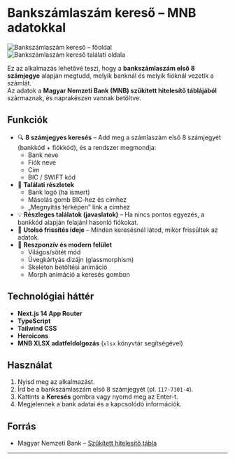 # Bankszámlaszám kereső – MNB adatokkal

![Bankszámlaszám kereső – főoldal](readme/01.jpg)
![Bankszámlaszám kereső találati oldala](readme/02.jpg)

Ez az alkalmazás lehetővé teszi, hogy a **bankszámlaszám első 8 számjegye** alapján
megtudd, melyik banknál és melyik fióknál vezetik a számlát.  
Az adatok a **Magyar Nemzeti Bank (MNB) szűkített hitelesítő táblájából** származnak, és
naprakészen vannak betöltve.

## Funkciók

- 🔍 **8 számjegyes keresés** – Add meg a számlaszám első 8 számjegyét (bankkód + fiókkód), és a rendszer megmondja:
  - Bank neve
  - Fiók neve
  - Cím
  - BIC / SWIFT kód
- 📌 **Találati részletek**
  - Bank logó (ha ismert)
  - Másolás gomb BIC-hez és címhez
  - „Megnyitás térképen” link a címhez
- 💡 **Részleges találatok (javaslatok)** – Ha nincs pontos egyezés, a bankkód alapján felajánl hasonló fiókokat.
- 📆 **Utolsó frissítés ideje** – Minden keresésnél látod, mikor frissültek az adatok.
- 📱 **Reszponzív és modern felület**
  - Világos/sötét mód
  - Üvegkártyás dizájn (glassmorphism)
  - Skeleton betöltési animáció
  - Morph animáció a keresés gombon

## Technológiai háttér

- **Next.js 14 App Router**
- **TypeScript**
- **Tailwind CSS**
- **Heroicons**
- **MNB XLSX adatfeldolgozás** (`xlsx` könyvtár segítségével)

## Használat

1. Nyisd meg az alkalmazást.
2. Írd be a bankszámlaszám első 8 számjegyét (pl. `117-7301-4`).
3. Kattints a **Keresés** gombra vagy nyomd meg az Enter-t.
4. Megjelennek a bank adatai és a kapcsolódó információk.

## Forrás

- Magyar Nemzeti Bank – [Szűkített hitelesítő tábla](https://www.mnb.hu/)

---